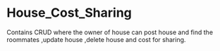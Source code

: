 # House_Cost_Sharing
Contains CRUD where the owner of house can post house and find the roommates ,update house ,delete house and cost for sharing.
